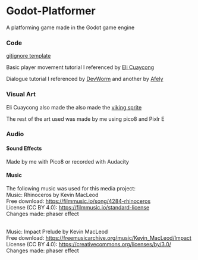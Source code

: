 # Godot-Platformer
A platforming game made in the Godot game engine


### Code
[gitignore template](https://github.com/github/gitignore/blob/main/Godot.gitignore)

Basic player movement tutorial I referenced by [Eli Cuaycong](https://www.youtube.com/watch?v=xFEKIWpd0sU)

Dialogue tutorial I referenced by [DevWorm](https://www.youtube.com/watch?v=7CCofjq_dHM) and another by [Afely](https://www.youtube.com/watch?v=GzPvN5wsp7Y&t=311s)

### Visual Art
Eli Cuaycong also made the also made the [viking sprite](https://hajileee.itch.io/hajileees-fantasy-characters-pack)

The rest of the art used was made by me using pico8 and Pixlr E

### Audio
#### Sound Effects
Made by me with Pico8 or recorded with Audacity

#### Music
The following music was used for this media project:
<br>Music: Rhinoceros by Kevin MacLeod
<br>Free download: https://filmmusic.io/song/4284-rhinoceros
<br>License (CC BY 4.0): https://filmmusic.io/standard-license
<br>Changes made: phaser effect

<br>Music: Impact Prelude by Kevin MacLeod
<br>Free download: https://freemusicarchive.org/music/Kevin_MacLeod/Impact
<br>License (CC BY 4.0): https://creativecommons.org/licenses/by/3.0/
<br>Changes made: phaser effect

<!--
Music - [Impact Moderato by Kevin MacLeod](https://freemusicarchive.org/music/Kevin_MacLeod/Impact)
[Dirt Rhodes](https://www.youtube.com/watch?v=MlP6sr_IzBk)
[On the Ground](https://www.youtube.com/watch?v=qDwvLrZdKNY)
-->
